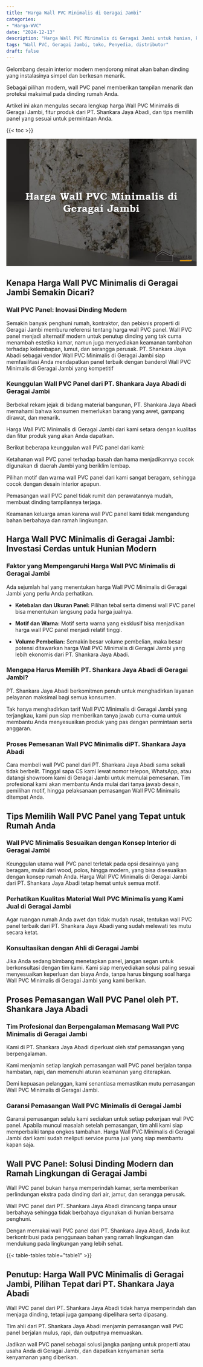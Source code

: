 ```yaml
---
title: "Harga Wall PVC Minimalis di Geragai Jambi"
categories: 
- "Harga-WVC"
date: "2024-12-13"
description: "Harga Wall PVC Minimalis di Geragai Jambi untuk hunian, kantor, serta toko. Panel unggulan, pilihan motif, variasi warna elegan, dengan jasa penempatan dikerjakan oleh tenaga ahli ahli serta kepastian resmi!|Servis penjualan Wall PVC Minimalis di Geragai Jambi bagi keperluan rumah, office, atau gerai, dengan produk terbaik dan pemasangan oleh tim ahli serta jaminan resmi.|Alternatif Wall PVC Minimalis di Geragai Jambi yang terpercaya bagi hunian, office, dan ritel, bersama material terbaik dan penempatan dikerjakan oleh teknisi ahli serta garansi resmi.|Penyediaan Wall PVC Minimalis di Geragai Jambi untuk hunian, kantor, serta gerai, beserta produk terbaik dan penempatan dikerjakan oleh teknisi ahli, disertai dengan garansi resmi.}"
tags: "Wall PVC, Geragai Jambi, toko, Penyedia, distributor"
draft: false
---
```


Gelombang desain interior modern mendorong minat akan bahan dinding yang instalasinya simpel dan berkesan menarik.

Sebagai pilihan modern, wall PVC panel memberikan tampilan menarik dan proteksi maksimal pada dinding rumah Anda.

Artikel ini akan mengulas secara lengkap harga Wall PVC Minimalis di Geragai Jambi, fitur produk dari PT. Shankara Jaya Abadi, dan tips memilih panel yang sesuai untuk permintaan Anda.

{{< toc >}}

![Harga Wall PVC Minimalis di Geragai Jambi](/images/Harga-WVC/Harga-Wall-PVC-Minimalis-di-Geragai-Jambi.png)


## Kenapa Harga Wall PVC Minimalis di Geragai Jambi Semakin Dicari?

### Wall PVC Panel: Inovasi Dinding Modern

Semakin banyak penghuni rumah, kontraktor, dan pebisnis properti di Geragai Jambi memburu referensi tentang harga wall PVC panel. Wall PVC panel menjadi alternatif modern untuk penutup dinding yang tak cuma menambah estetika kamar, namun juga menyediakan keamanan tambahan terhadap kelembapan, lumut, dan serangga perusak. PT. Shankara Jaya Abadi sebagai vendor Wall PVC Minimalis di Geragai Jambi siap memfasilitasi Anda mendapatkan panel terbaik dengan banderol Wall PVC Minimalis di Geragai Jambi yang kompetitif

### Keunggulan Wall PVC Panel dari PT. Shankara Jaya Abadi di Geragai Jambi

Berbekal rekam jejak di bidang material bangunan, PT. Shankara Jaya Abadi memahami bahwa konsumen memerlukan barang yang awet, gampang dirawat, dan menarik.

Harga Wall PVC Minimalis di Geragai Jambi dari kami setara dengan kualitas dan fitur produk yang akan Anda dapatkan.

Berikut beberapa keunggulan wall PVC panel dari kami:

Ketahanan wall PVC panel terhadap basah dan hama menjadikannya cocok digunakan di daerah Jambi yang beriklim lembap.

Pilihan motif dan warna wall PVC panel dari kami sangat beragam, sehingga cocok dengan desain interior apapun.

Pemasangan wall PVC panel tidak rumit dan perawatannya mudah, membuat dinding tampilannya terjaga.

Keamanan keluarga aman karena wall PVC panel kami tidak mengandung bahan berbahaya dan ramah lingkungan.

## Harga Wall PVC Minimalis di Geragai Jambi: Investasi Cerdas untuk Hunian Modern

### Faktor yang Mempengaruhi Harga Wall PVC Minimalis di Geragai Jambi

Ada sejumlah hal yang menentukan harga Wall PVC Minimalis di Geragai Jambi yang perlu Anda perhatikan.

- **Ketebalan dan Ukuran Panel:** Pilihan tebal serta dimensi wall PVC panel bisa menentukan langsung pada harga jualnya.

- **Motif dan Warna:** Motif serta warna yang eksklusif bisa menjadikan harga wall PVC panel menjadi relatif tinggi.

- **Volume Pembelian:** Semakin besar volume pembelian, maka besar potensi ditawarkan harga Wall PVC Minimalis di Geragai Jambi yang lebih ekonomis dari PT. Shankara Jaya Abadi.

### Mengapa Harus Memilih PT. Shankara Jaya Abadi di Geragai Jambi?

PT. Shankara Jaya Abadi berkomitmen penuh untuk menghadirkan layanan pelayanan maksimal bagi semua konsumen.

Tak hanya menghadirkan tarif Wall PVC Minimalis di Geragai Jambi yang terjangkau, kami pun siap memberikan tanya jawab cuma-cuma untuk membantu Anda menyesuaikan produk yang pas dengan permintaan serta anggaran.

### Proses Pemesanan Wall PVC Minimalis diPT. Shankara Jaya Abadi

Cara membeli wall PVC panel dari PT. Shankara Jaya Abadi sama sekali tidak berbelit. Tinggal sapa CS kami lewat nomor telepon, WhatsApp, atau datangi showroom kami di Geragai Jambi untuk memulai pemesanan. Tim profesional kami akan membantu Anda mulai dari tanya jawab desain, pemilihan motif, hingga pelaksanaan pemasangan Wall PVC Minimalis ditempat Anda.

## Tips Memilih Wall PVC Panel yang Tepat untuk Rumah Anda

### Wall PVC Minimalis Sesuaikan dengan Konsep Interior di Geragai Jambi

Keunggulan utama wall PVC panel terletak pada opsi desainnya yang beragam, mulai dari wood, polos, hingga modern, yang bisa disesuaikan dengan konsep rumah Anda. Harga Wall PVC Minimalis di Geragai Jambi dari PT. Shankara Jaya Abadi tetap hemat untuk semua motif.

### Perhatikan Kualitas Material Wall PVC Minimalis yang Kami Jual di Geragai Jambi

Agar ruangan rumah Anda awet dan tidak mudah rusak, tentukan wall PVC panel terbaik dari PT. Shankara Jaya Abadi yang sudah melewati tes mutu secara ketat.

### Konsultasikan dengan Ahli di Geragai Jambi

Jika Anda sedang bimbang menetapkan panel, jangan segan untuk berkonsultasi dengan tim kami. Kami siap menyediakan solusi paling sesuai menyesuaikan keperluan dan biaya Anda, tanpa harus bingung soal harga Wall PVC Minimalis di Geragai Jambi yang kami berikan.

## Proses Pemasangan Wall PVC Panel oleh PT. Shankara Jaya Abadi

### Tim Profesional dan Berpengalaman Memasang Wall PVC Minimalis di Geragai Jambi

Kami di PT. Shankara Jaya Abadi diperkuat oleh staf pemasangan yang berpengalaman.

Kami menjamin setiap langkah pemasangan wall PVC panel berjalan tanpa hambatan, rapi, dan memenuhi aturan keamanan yang diterapkan.

Demi kepuasan pelanggan, kami senantiasa memastikan mutu pemasangan Wall PVC Minimalis di Geragai Jambi.

### Garansi Pemasangan Wall PVC Minimalis di Geragai Jambi

Garansi pemasangan selalu kami sediakan untuk setiap pekerjaan wall PVC panel. Apabila muncul masalah setelah pemasangan, tim ahli kami siap memperbaiki tanpa ongkos tambahan. Harga Wall PVC Minimalis di Geragai Jambi dari kami sudah meliputi service purna jual yang siap membantu kapan saja.

## Wall PVC Panel: Solusi Dinding Modern dan Ramah Lingkungan di Geragai Jambi

Wall PVC panel bukan hanya memperindah kamar, serta memberikan perlindungan ekstra pada dinding dari air, jamur, dan serangga perusak.

Wall PVC panel dari PT. Shankara Jaya Abadi dirancang tanpa unsur berbahaya sehingga tidak berbahaya digunakan di hunian bersama penghuni.

Dengan memakai wall PVC panel dari PT. Shankara Jaya Abadi, Anda ikut berkontribusi pada penggunaan bahan yang ramah lingkungan dan mendukung pada lingkungan yang lebih sehat.

{{< table-tables table="table1" >}}

## Penutup: Harga Wall PVC Minimalis di Geragai Jambi, Pilihan Tepat dari PT. Shankara Jaya Abadi

Wall PVC panel dari PT. Shankara Jaya Abadi tidak hanya memperindah dan menjaga dinding, tetapi juga gampang dipelihara serta dipasang.

Tim ahli dari PT. Shankara Jaya Abadi menjamin pemasangan wall PVC panel berjalan mulus, rapi, dan outputnya memuaskan.

Jadikan wall PVC panel sebagai solusi jangka panjang untuk properti atau usaha Anda di Geragai Jambi, dan dapatkan kenyamanan serta kenyamanan yang diberikan.